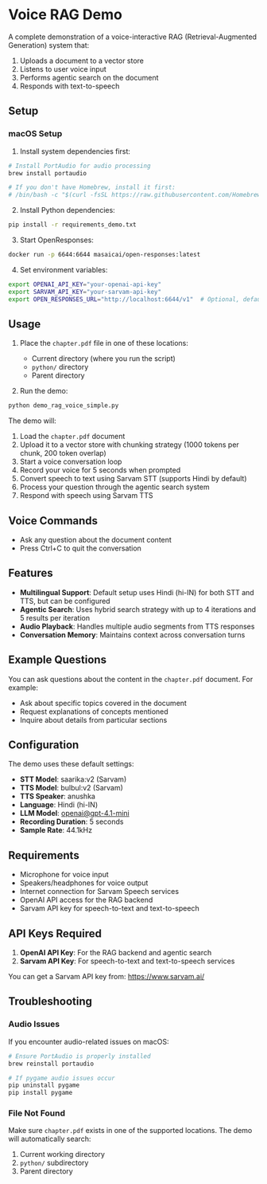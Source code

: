 # Voice RAG Demo

A complete demonstration of a voice-interactive RAG (Retrieval-Augmented Generation) system that:

1. Uploads a document to a vector store
2. Listens to user voice input
3. Performs agentic search on the document
4. Responds with text-to-speech

## Setup

### macOS Setup

1. Install system dependencies first:
```bash
# Install PortAudio for audio processing
brew install portaudio

# If you don't have Homebrew, install it first:
# /bin/bash -c "$(curl -fsSL https://raw.githubusercontent.com/Homebrew/install/HEAD/install.sh)"
```

2. Install Python dependencies:
```bash
pip install -r requirements_demo.txt
```
3. Start OpenResponses:
```bash
docker run -p 6644:6644 masaicai/open-responses:latest
```

4. Set environment variables:
```bash
export OPENAI_API_KEY="your-openai-api-key"
export SARVAM_API_KEY="your-sarvam-api-key"
export OPEN_RESPONSES_URL="http://localhost:6644/v1"  # Optional, defaults to localhost:8080/v1
```

## Usage

1. Place the `chapter.pdf` file in one of these locations:
   - Current directory (where you run the script)
   - `python/` directory 
   - Parent directory

2. Run the demo:
```bash
python demo_rag_voice_simple.py
```

The demo will:
1. Load the `chapter.pdf` document
2. Upload it to a vector store with chunking strategy (1000 tokens per chunk, 200 token overlap)
3. Start a voice conversation loop
4. Record your voice for 5 seconds when prompted
5. Convert speech to text using Sarvam STT (supports Hindi by default)
6. Process your question through the agentic search system
7. Respond with speech using Sarvam TTS

## Voice Commands

- Ask any question about the document content
- Press Ctrl+C to quit the conversation

## Features

- **Multilingual Support**: Default setup uses Hindi (hi-IN) for both STT and TTS, but can be configured
- **Agentic Search**: Uses hybrid search strategy with up to 4 iterations and 5 results per iteration
- **Audio Playback**: Handles multiple audio segments from TTS responses
- **Conversation Memory**: Maintains context across conversation turns

## Example Questions

You can ask questions about the content in the `chapter.pdf` document. For example:
- Ask about specific topics covered in the document
- Request explanations of concepts mentioned
- Inquire about details from particular sections

## Configuration

The demo uses these default settings:
- **STT Model**: saarika:v2 (Sarvam)
- **TTS Model**: bulbul:v2 (Sarvam)
- **TTS Speaker**: anushka
- **Language**: Hindi (hi-IN)
- **LLM Model**: openai@gpt-4.1-mini
- **Recording Duration**: 5 seconds
- **Sample Rate**: 44.1kHz

## Requirements

- Microphone for voice input
- Speakers/headphones for voice output
- Internet connection for Sarvam Speech services
- OpenAI API access for the RAG backend
- Sarvam API key for speech-to-text and text-to-speech

## API Keys Required

1. **OpenAI API Key**: For the RAG backend and agentic search
2. **Sarvam API Key**: For speech-to-text and text-to-speech services

You can get a Sarvam API key from: https://www.sarvam.ai/

## Troubleshooting

### Audio Issues
If you encounter audio-related issues on macOS:
```bash
# Ensure PortAudio is properly installed
brew reinstall portaudio

# If pygame audio issues occur
pip uninstall pygame
pip install pygame
```

### File Not Found
Make sure `chapter.pdf` exists in one of the supported locations. The demo will automatically search:
1. Current working directory
2. `python/` subdirectory
3. Parent directory 
